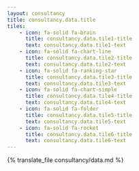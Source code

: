 ```yaml
---
layout: consultancy
title: consultancy.data.title
tiles: 
    - icon: fa-solid fa-brain
      title: consultancy.data.tile1-title
      text: consultancy.data.tile1-text
    - icon: fa-solid fa-chart-line
      title: consultancy.data.tile2-title
      text: consultancy.data.tile2-text
    - icon: fa-solid fa-ranking-star
      title: consultancy.data.tile3-title
      text: consultancy.data.tile3-text
    - icon: fa-solid fa-chart-simple
      title: consultancy.data.tile4-title
      text: consultancy.data.tile4-text
    - icon: fa-solid fa-folder
      title: consultancy.data.tile5-title
      text: consultancy.data.tile5-text
    - icon: fa-solid fa-rocket
      title: consultancy.data.tile6-title
      text: consultancy.data.tile6-text
---
```

{% translate_file consultancy/data.md %}
